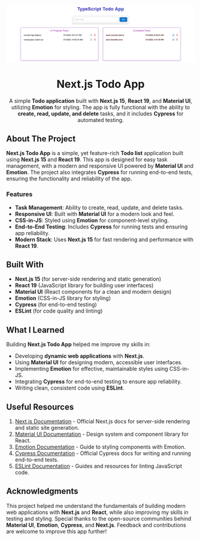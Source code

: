 ![Project Preview](./project_preview.png?raw=true)

<h1 align="center">Next.js Todo App</h1>

<div align="center">

<!-- [Live Demo](https://) -->

A simple **Todo application** built with **Next.js 15**, **React 19**, and **Material UI**, utilizing **Emotion** for styling. The app is fully functional with the ability to **create, read, update, and delete** tasks, and it includes **Cypress** for automated testing.

</div>

## About The Project

**Next.js Todo App** is a simple, yet feature-rich **Todo list** application built using **Next.js 15** and **React 19**. This app is designed for easy task management, with a modern and responsive UI powered by **Material UI** and **Emotion**. The project also integrates **Cypress** for running end-to-end tests, ensuring the functionality and reliability of the app.

### Features

- **Task Management**: Ability to create, read, update, and delete tasks.
- **Responsive UI**: Built with **Material UI** for a modern look and feel.
- **CSS-in-JS**: Styled using **Emotion** for component-level styling.
- **End-to-End Testing**: Includes **Cypress** for running tests and ensuring app reliability.
- **Modern Stack**: Uses **Next.js 15** for fast rendering and performance with **React 19**.

## Built With

- **Next.js 15** (for server-side rendering and static generation)
- **React 19** (JavaScript library for building user interfaces)
- **Material UI** (React components for a clean and modern design)
- **Emotion** (CSS-in-JS library for styling)
- **Cypress** (for end-to-end testing)
- **ESLint** (for code quality and linting)

## What I Learned

Building **Next.js Todo App** helped me improve my skills in:

- Developing **dynamic web applications** with **Next.js**.
- Using **Material UI** for designing modern, accessible user interfaces.
- Implementing **Emotion** for effective, maintainable styles using CSS-in-JS.
- Integrating **Cypress** for end-to-end testing to ensure app reliability.
- Writing clean, consistent code using **ESLint**.

## Useful Resources

1. [Next.js Documentation](https://nextjs.org/docs) - Official Next.js docs for server-side rendering and static site generation.
2. [Material UI Documentation](https://mui.com/) - Design system and component library for React.
3. [Emotion Documentation](https://emotion.sh/docs/introduction) - Guide to styling components with Emotion.
4. [Cypress Documentation](https://www.cypress.io/docs/) - Official Cypress docs for writing and running end-to-end tests.
5. [ESLint Documentation](https://eslint.org/docs) - Guides and resources for linting JavaScript code.

## Acknowledgments

This project helped me understand the fundamentals of building modern web applications with **Next.js** and **React**, while also improving my skills in testing and styling. Special thanks to the open-source communities behind **Material UI**, **Emotion**, **Cypress**, and **Next.js**. Feedback and contributions are welcome to improve this app further!
